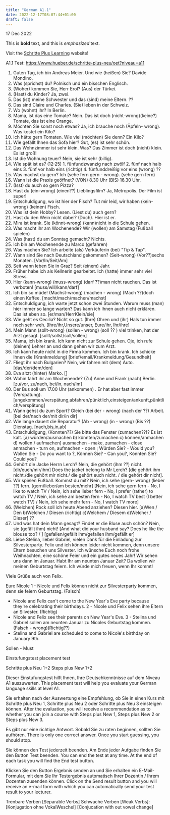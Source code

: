 ```yaml
---
title: "German A1.1"
date: 2022-12-17T08:07:44+01:00
draft: false
---
```


17 Dec 2022

This is **bold** text, and this is *emphasized* text.

Visit the [Schritte Plus Learning](https://www.hueber.de/schritte-plus-neu/lernen) website!


A1.1 Test:
https://www.hueber.de/schritte-plus-neu/oet?niveau=a11


1. Guten Tag, ich bin Andreas Meier. Und wie (heißen) Sie? Davide Mondino. 
2. Was (sprichst) du? Polnisch und ein bisschen Englisch.
3. (Woher) kommen Sie, Herr Erol? (Aus) der Türkei.
4. (Hast) du Kinder? Ja, zwei.
5. Das (ist) meine Schwester und das (sind) meine Eltern. ??
6. Das sind Claire und Charles. (Sie) leben in der Schweiz.
7. Wo (wohnt) ihr? In Berlin.
8. Mama, ist das eine Tomate? Nein. Das ist doch (nicht-wrong)(keine?) Tomate, das ist eine Orange.
9. Möchten Sie sonst noch etwas? Ja, ich brauche noch (Äpfeln- wrong). Was kostet ein Kilo?
10. Ich hätte gern Tomaten. Wie viel (möchten) Sie denn? Ein Kilo?
11. Wie gefällt Ihnen das Sofa hier? Gut, (es) ist sehr schön.
12. Das Wohnzimmer ist sehr klein. Was? Das Zimmer ist doch (nicht) klein. Es ist groß!
13. Ist die Wohnung teuer? Nein, sie ist sehr (billig).
14. Wie spät ist es? (12:25) 1. fünfundzwanzig nach zwölf 2. fünf nach halb eins  3. fünf vor halb eins  (richtig) 4. fünfunddreißig vor eins (wrong) ?? 
15. Was machst du gern?  Ich (sehe fern gern - wrong). (sehe gern fern)
16. Wann ist die Praxis geöffnet? (VON) 8.30 Uhr (BIS) 16.30 Uhr.
17. (Isst) du auch so gern Pizza?
18. Hast du (ein-wrong) (einen??) Lieblingsfilm? Ja, Metropolis. Der Film ist super!
19. Entschuldigung, wo ist hier der Fisch? Tut mir leid, wir haben (kein-wrong) (keinen) Fisch.
20. Was ist dein Hobby? Lesen. (Liest du) auch gern?
21. Hast du den Wein nicht dabei? (Doch). Hier ist er.
22. Mira ist krank. Sie (könnt-wrong) (kann)nicht in die Schule gehen.
23. Was macht ihr am Wochenende? Wir (wollen) am Samstag (Fußball spielen)
24. Was (hast) du am Sonntag gemacht?  Nichts.
25. Ich bin am Wochenende zu Marco (gefahren)
26. Was machen Sie?  Ich arbeite (als) Verkäuferin (bei) "Tip & Tap".
27. Wann sind Sie nach Deutschland gekommen? (Seit-wrong) (Vor??)sechs Monaten. [Vor/In/Seit/Am]
28. Seit wann leben Sie in Graz?  Seit (einem) Jahr.
29. Früher habe ich als Kellnerin gearbeitet. Ich (hatte) immer sehr viel Stress.
30. Hier (kann-wrong) (muss-wrong) (darf ??)man nicht rauchen. Das ist verboten! [muss/will/kann/darf]
31. Ich bin so müde! (Machst-wrong) (machen - wrong) (Mach ??)doch einen Kaffee. [macht/mach/machen/machst]
32. Entschuldigung, ich warte jetzt schon zwei Stunden. Warum muss (man) hier immer so lange warten? Das kann ich Ihnen auch nicht erklären. Das ist eben so. [er/man/HerrKlein/sie]
33. Wie geht es Cecilia? Nicht so gut. (Ihre) Ohren und (ihr) Hals tun immer noch sehr weh. [Ihre/ihr,Unsere/unser, Eure/ihr, Ihr/ihre]
34. Mein Mann (sollt-wrong) (sollen - wrong) (soll ?? ) viel trinken, hat der Arzt gesagt. [sollt/sollst/soll/sollen]
35. Mama, ich bin krank. Ich kann nicht zur Schule gehen. Oje, ich rufe (deinen) Lehrer an und dann gehen wir zum Arzt.
36. Ich kann heute nicht in die Firma kommen. Ich bin krank. Ich schicke Ihnen die (Krankmeldung) [brief/email/Krankmeldung/Gesundheit]
37. Fliegt ihr nach Bulgarien? Nein, wir fahren mit (dem) Auto. [das/der/dem/den]
38. Eva sitzt (hinter) Marko. []
39. Wohin fahrt ihr am Wochenende?  (Zu) Anne und Frank (nach) Berlin. [zu/vor, zu/nach, bei/in, nach/im]
40. Der Bus soll um 17.00 Uhr (ankommen) . Er hat aber fast immer (Verspätung). [angekommen/verspätung,abfahren/pünktlich,einsteigen/ankunft,pünktlich/verspätung]
41. Wann gehst du zum Sport? Gleich (bei der - wrong) (nach der ??) Arbeit. [bei der/nach der/mit dir/in dir]
42. Wie lange dauert die Reparatur? (Ab - wrong) (in - wrong) (Bis ??) Dienstag. [nach,bis,in,ab]
43. Entschuldigung, (Konnten??) Sie bitte das Fenster (zumachen??)? Es ist kalt. [a) würden/ausmachen b) könnten/zumachen c) können/anmachen d) wollen / aufmachen] ausmachen - make, zumachen - close anmachen - turn on, aufmachen - open ;  Würden Sie? - Would you? Wollen Sie - Do you want to ?, Können Sie? - Can you?, Könnten Sie? Could you? 
44. Gehört die Jacke Herrn Lerch? Nein, die gehört (ihm ??) nicht. [dir/euch/mir/ihm] Does the jacket belong to Mr Lerch? [die gehört ihm nicht./die gehört mir nicht./ die gehört euch nicht. / die gehört dir nicht].
45. Wir spielen Fußball. Kommst du mit? Nein, ich sehe (gern- wrong) (lieber ??) fern. [gern/lieber/am besten/mehr] [Nein, ich sehe gern fern - No, I like to watch TV / Nein, ich sehe lieber fern - No, I prefer (rather) to watch TV / Nein, ich sehe am besten fern - No, I watch TV best (I better watch TV) / Nein, ich sehe mehr fern - No, I watch TV more]
46.  (Welchen) Rock soll ich heute Abend anziehen?  Diesen hier. [a)Wen / Den b)Welchen / Diesen (richtig) c)Welchem / Diesem d)Welcher / Dieser] ??
47.  Und was hat dein Mann gesagt? Findet er die Bluse auch schön? Nein, sie (gefällt ihm) nicht! [And what did your husband say? Does he like the blouse too? / ] [gefallen/gefällt ihm/gefallen ihm/gefällt er]
48.  Liebe Stelina, lieber Gabriel,
vielen Dank für die Einladung zur Silvesterparty. Felix und ich können leider nicht kommen, denn unsere Eltern besuchen uns Silvester. Ich wünsche Euch noch frohe Weihnachten, eine schöne Feier und ein gutes neues Jahr! Wir sehen uns dann im Januar. Habt Ihr am neunten Januar Zeit? Da wollen wir meinen Geburtstag feiern. Ich würde mich freuen, wenn Ihr kommt!

Viele Grüße auch von Felix.

Eure Nicole
1 - Nicole und Felix können nicht zur Silvesterparty kommen, denn sie feiern Geburtstag. (Falsch)
  - Nicole and Felix can't come to the New Year's Eve party because they're celebrating their birthdays.
2 - Nicole und Felix sehen ihre Eltern an Silvester. (Richtig)
  - Nicole and Felix see their parents on New Year's Eve.
3 - Stelina und Gabriel sollen am neunten Januar zu Nicoles Geburtstag kommen. (Falsch - wrong)(Richtig??)
  - Stelina and Gabriel are scheduled to come to Nicole's birthday on January 9th.

Sollen - Must


Einstufungstest
placement test

Schritte plus Neu 1+2
Steps plus New 1+2

Dieser Einstufungstest hilft Ihnen, Ihre Deutschkenntnisse auf dem Niveau A1 auszuwerten. 
This placement test will help you evaluate your German language skills at level A1.

Sie erhalten nach der Auswertung eine Empfehlung, ob Sie in einen Kurs mit Schritte plus Neu 1, Schritte plus Neu 2 oder Schritte plus Neu 3 einsteigen können.
After the evaluation, you will receive a recommendation as to whether you can join a course with Steps plus New 1, Steps plus New 2 or Steps plus New 3.

Es gibt nur eine richtige Antwort. Sobald Sie zu raten beginnen, sollten Sie aufhören.
There is only one correct answer. Once you start guessing, you should stop.

Sie können den Test jederzeit beenden. Am Ende jeder Aufgabe finden Sie den Button Test beenden.
You can end the test at any time. At the end of each task you will find the End test button.

Klicken Sie den Button Ergebnis senden an und Sie erhalten ein E-Mail-Formular, mit dem Sie Ihr Testergebnis automatisch Ihrer Dozentin / Ihrem Dozenten zusenden können.
Click on the Send result button and you will receive an e-mail form with which you can automatically send your test result to your lecturer.

Trenbare Verben [Separable Verbs]
Schwache Verben [Weak Verbs]: [Konjugation  ohne VokalWeschel]
[Conjucation with out vowel change]

